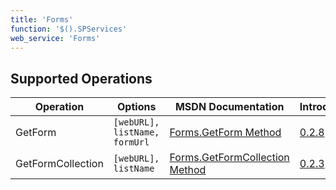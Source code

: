 ```yaml
---
title: 'Forms'
function: '$().SPServices'
web_service: 'Forms'
---
```


## Supported Operations

| Operation | Options | MSDN Documentation | Introduced |
| --------- | ------- | ------------------ | ---------- |
| GetForm | `[webURL], listName, formUrl` | [Forms.GetForm Method](http://msdn.microsoft.com/en-us/library/forms.forms.getform.aspx) | [0.2.8](http://spservices.codeplex.com/Release/ProjectReleases.aspx?ReleaseId=32071) |
| GetFormCollection | `[webURL], listName` | [Forms.GetFormCollection Method](http://msdn.microsoft.com/en-us/library/forms.forms.getformcollection.aspx) | [0.2.3](http://spservices.codeplex.com/Release/ProjectReleases.aspx?ReleaseId=31744) |
